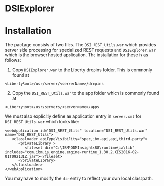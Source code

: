 # DSIExplorer

# Installation
The package consists of two files.  The `DSI_REST_Utils.war` which provides server side processing for specialized
REST requests and `DSIExplorer.war` which is the browser hosted application.  The installation for these is as 
follows:

1. Copy `DSIExplorer.war` to the Liberty dropins folder.  This is commonly found at

`<LibertyRoot>/usr/server/<serverName>/dropins`

2. Copy the `DSI_REST_Utils.war` to the app folder which is commonly found at

`<LibertyRoot>/usr/servers/<serverName>/apps`

We must also explicitly define an application entry in `server.xml` for `DSI_REST_Utils.war` which looks like:

```
<webApplication id="DSI_REST_Utils" location="DSI_REST_Utils.war" name="DSI_REST_Utils">
   <classloader apiTypeVisibility="spec,ibm-api,api,third-party">
      <privateLibrary >
         <fileset dir="C:\IBM\ODMInsights88\runtime\ia\lib" includes="com.ibm.ia.engine.engine-runtime_1.30.2.CIS2016-02-01T092131Z.jar"></fileset>
      </privateLibrary>
   </classloader>
</webApplication>
```

You may have to modify the `dir` entry to reflect your own local classpath.